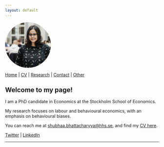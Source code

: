 ```yaml
---
layout: default
---
```


<div style="display: flex; align-items: center; justify-content: space-between;">
    <img src="assets/images/Handels_sep29_22_fotoJulianaWG_0130_websize.jpg" alt="Shubhaa Bhattacharyya" style="width: 150px; height: 150px; border-radius: 50%; object-fit: cover; margin-right: 20px;">
    <div>
        <!-- Optional text or additional content can go here -->
    </div>
</div>

[Home](/) | [CV](/cv) | [Research](/research) | [Contact](/contact) | [Other](/other)

## Welcome to my page!
I am a PhD candidate in Economics at the Stockholm School of Economics.

My research focuses on labour and behavioural economics, with an emphasis on behavioural biases.

You can reach me at [shubhaa.bhattacharyya@hhs.se](mailto:shubhaa.bhattacharyya@hhs.se), and find my [CV here](CV.pdf).

<a href="https://x.com/darklordseuss?t=2A798GJeeGExDBSLuaf4ZQ&s=08" target="_blank"><i class="fab fa-twitter"></i> Twitter</a> | 
<a href="https://se.linkedin.com/in/shubhaa-bhattacharyya-2b81a011b" target="_blank"><i class="fab fa-linkedin"></i> LinkedIn</a>

---
